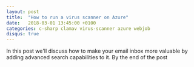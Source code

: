 ```yaml
---
layout: post
title:  "How to run a virus scanner on Azure"
date:   2018-03-01 13:45:00 +0100
categories: c-sharp clamav virus-scanner azure webjob
disqus: true
---
```


In this post we'll discuss how to make your email inbox more valuable by adding advanced search capabilities to it. By the end of the post